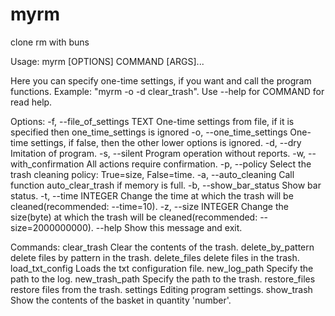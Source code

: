 # myrm
clone rm with buns

Usage: myrm [OPTIONS] COMMAND [ARGS]...

  Here you can specify one-time settings, if you want and call the program
  functions.
  Example: "myrm -o -d clear_trash".
  Use --help for COMMAND for read help.

Options:
  -f, --file_of_settings TEXT  One-time settings from file, if it is specified
                               then one_time_settings is ignored
  -o, --one_time_settings      One-time settings, if false, then the other
                               lower options is ignored.
  -d, --dry                    Imitation of program.
  -s, --silent                 Program operation without reports.
  -w, --with_confirmation      All actions require confirmation.
  -p, --policy                 Select the trash cleaning policy: True=size,
                               False=time.
  -a, --auto_cleaning          Call function auto_clear_trash if memory is
                               full.
  -b, --show_bar_status        Show bar status.
  -t, --time INTEGER           Change the time at which the trash will be
                               cleaned(recommended: --time=10).
  -z, --size INTEGER           Change the size(byte) at which the trash will
                               be cleaned(recommended: --size=2000000000).
  --help                       Show this message and exit.

Commands:
  clear_trash        Clear the contents of the trash.
  delete_by_pattern  delete files by pattern in the trash.
  delete_files       delete files in the trash.
  load_txt_config    Loads the txt configuration file.
  new_log_path       Specify the path to the log.
  new_trash_path     Specify the path to the trash.
  restore_files      restore files from the trash.
  settings           Editing program settings.
  show_trash         Show the contents of the basket in quantity 'number'.
